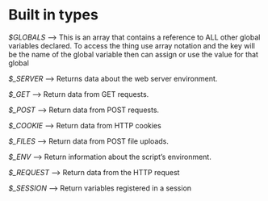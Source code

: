 # Built in types

*$GLOBALS* --> This is an array that contains a reference to ALL other global variables declared. To access the thing use array notation and the key will be the name of the global variable then can assign or use the value for that global

*$_SERVER* --> Returns data about the web server environment.

*$_GET* --> Return data from GET requests.

*$_POST* --> Return data from POST requests.

*$_COOKIE* --> Return data from HTTP cookies

*$_FILES* --> Return data from POST file uploads.

*$_ENV* --> Return information about the script’s environment.

*$_REQUEST* --> Return data from the HTTP request

*$_SESSION* --> Return variables registered in a session